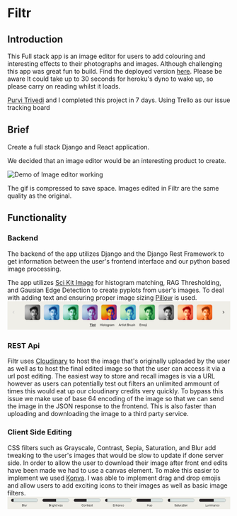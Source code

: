 # Filtr

## Introduction
This Full stack app is an image editor for users to add colouring and interesting effects to their photographs and images. Although challenging this app was great fun to build. Find the deployed version [here](http://filtr-app.herokuapp.com). Please be aware It could take up to 30 seconds for heroku's dyno to wake up, so please carry on reading whilst it loads.

[Purvi Trivedi](https://github.com/purvitrivedi) and I completed this project in 7 days. Using Trello as our issue tracking board

## Brief
Create a full stack Django and React application.

We decided that an image editor would be an interesting product to create.

![Demo of Image editor working](https://github.com/Jompra/filtr/blob/master/Image-Edit-Demo.gif)

The gif is compressed to save space. Images edited in Filtr are the same quality as the original.

## Functionality
### Backend
The backend of the app utilizes Django and the Django Rest Framework to get information between the user's frontend interface and our python based image processing.

The app utilizes [Sci Kit Image](https://scikit-image.org/) for histogram matching, RAG Thresholding, and Gausian Edge Detection to create pyplots from user's images. To deal with adding text and ensuring proper image sizing [Pillow](https://python-pillow.org/) is used.
![Back End Editing Options](https://github.com/Jompra/filtr/blob/master/Backend-Editing.png)

### REST Api
Filtr uses [Cloudinary](https://cloudinary.com) to host the image that's originally uploaded by the user as well as to host the final edited image so that the user can access it via a url post editing. The easiest way to store and recall images is via a URL however as users can potentially test out filters an unlimited ammount of times this would eat up our cloudinary credits very quickly. To bypass this issue we make use of base 64 encoding of the image so that we can send the image in the JSON response to the frontend. This is also faster than uploading and downloading the image to a third party service.

### Client Side Editing
CSS filters such as Grayscale, Contrast, Sepia, Saturation, and Blur add tweaking to the user's images that would be slow to update if done server side.
In order to allow the user to download their image after front end edits have been made we had to use a canvas element. To make this easier to implement we used [Konva](https://konvajs.org/). 
I was able to implement drag and drop emojis and allow users to add exciting icons to their images as well as basic image filters.
![Front End Editing Options](https://github.com/Jompra/filtr/blob/master/Frontend-Editing.png)